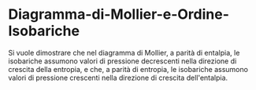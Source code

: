 # Diagramma-di-Mollier-e-Ordine-Isobariche
Si vuole dimostrare che nel diagramma di Mollier, a parità di entalpia, le isobariche assumono valori di pressione decrescenti nella direzione di crescita della entropia, e che, a parità di entropia, le isobariche assumono valori di pressione crescenti nella direzione di crescita dell'entalpia. 
